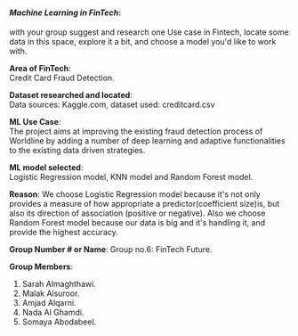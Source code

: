 
#### *Machine Learning in FinTech*:  
with your group suggest and research one Use case in Fintech, locate some data in this space, explore it a bit, and choose a model you'd like to work with.

**Area of FinTech**:  
Credit Card Fraud Detection.


**Dataset researched and located**:  
Data sources: Kaggle.com, dataset used: creditcard.csv


**ML Use Case**:  
The project aims at improving the existing fraud detection process of Worldline by adding a number of deep learning and adaptive functionalities to the existing data driven strategies.


**ML model selected**:  
Logistic Regression model, KNN model and Random Forest model.


**Reason**: 
 We choose Logistic Regression model because it's not only provides a measure of how appropriate a predictor(coefficient size)is, but also its direction of association (positive or negative). Also we choose Random Forest model because our data is big and it's handling it, and provide the highest accuracy.




**Group Number # or Name**: 
Group no.6: FinTech Future.


**Group Members**: 
1. Sarah Almaghthawi.
2. Malak Alsuroor.
3. Amjad Alqarni.
4. Nada Al Ghamdi.
5. Somaya Abodabeel. 
